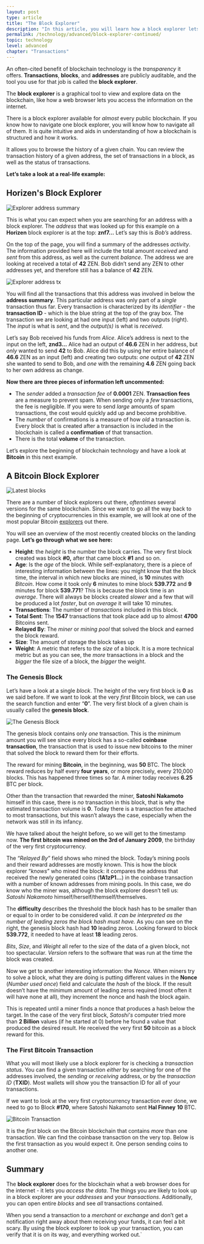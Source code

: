 ```yaml
---
layout: post
type: article
title: "The Block Explorer"
description: "In this article, you will learn how a block explorer lets you browse the data on a blockchain and the kind of data you will find."
permalink: /technology/advanced/block-explorer-continued/
topic: technology
level: advanced
chapter: "Transactions"
---
```


An often-cited benefit of blockchain technology is the _transparency_ it offers. **Transactions**, **blocks**, and **addresses** are publicly auditable, and the tool you use for that job is called the **block explorer**.

The **block explorer** is a graphical tool to view and explore data on the blockchain, like how a web browser lets you access the information on the internet.

There is a block explorer available for _almost_ every public blockchain. If you know how to navigate one block explorer, you will know how to navigate all of them. It is quite intuitive and aids in understanding of how a blockchain is structured and how it works.

It allows you to browse the history of a given chain. You can review the transaction history of a given address, the set of transactions in a block, as well as the status of transactions.

**Let’s take a look at a real-life example:**

## Horizen's Block Explorer

![Explorer address summary](/assets/post_files/technology/beginner/block-explorer-introduction/explorer_address_summary.png)

This is what you can expect when you are searching for an address with a block explorer. The _address_ that was looked up for this example on a **Horizen** block explorer is at the top: **znf7…** Let’s say this is _Bob’s_ address.

On the top of the page, you will find a summary of the addresses _activity_. The information provided here will include the total amount _received_ and _sent_ from this address, as well as the current _balance_. The address we are looking at received a total of **42** ZEN. Bob didn’t send any ZEN to other addresses yet, and therefore still has a balance of **42** ZEN.

![Explorer address tx](/assets/post_files/technology/beginner/block-explorer-introduction/explorer_address_tx.png)

You will find all the transactions that this address was involved in below the **address summary**. This particular address was only part of a _single_ transaction thus far. Every transaction is characterized by its _identifier_ - the **transaction ID** - which is the blue string at the top of the gray box. The transaction we are looking at had one input (left) and two outputs (right). The _input_ is what is _sent_, and the _output(s)_ is what is _received_.

Let’s say Bob received his funds from _Alice_. Alice’s address is next to the input on the left, **znd3…** Alice had an output of **46.6** ZEN in her address, but _only_ wanted to send **42** to Bob. Alice did this by using her entire balance of **46.6** ZEN as an input (left) and creating two outputs: _one_ output of **42** ZEN she wanted to send to Bob, and _one_ with the remaining **4.6** ZEN going back to her own address as change.

**Now there are three pieces of information left uncommented:**

- The _sender_ added a _transaction fee_ of **0.0001** ZEN. **Transaction fees** are a measure to prevent spam. When sending only a _few_ transactions, the fee is negligible. If you were to send _large_ amounts of spam transactions, the cost would quickly add up and become prohibitive.
- The _number_ of confirmations is a measure of how _old_ a transaction is. Every block that is created after a transaction is included in the blockchain is called a **confirmation** of that transaction.
- There is the total **volume** of the transaction.

Let’s explore the beginning of blockchain technology and have a look at **Bitcoin** in this next example.

## A Bitcoin Block Explorer

<div class="my-4">
    <img src="/assets/post_files/technology/advanced/4.2-block-explorer-continued/latest_blocks.png" alt="Latest blocks">
</div>

There are a number of block explorers out there, _oftentimes_ several versions for the same blockchain. Since we want to go all the way back to the beginning of cryptocurrencies in this example, we will look at one of the most popular Bitcoin [explorers](https://www.blockchain.com/explorer) out there.

You will see an overview of the most recently created blocks on the landing page. **Let’s go through what we see here:**

- **Height**: the _height_ is the number the block carries. The very first block created was block **#0,** after that came block **#1** and so on.
- **Age**: Is the _age_ of the block. While self-explanatory, there is a piece of interesting information between the lines: you might know that the block time, the interval in which new blocks are mined, is **10** minutes with _Bitcoin_. How come it took only **6** minutes to mine block **539.772** and **9** minutes for block **539.771**? This is because the block time is an _average_. There will always be blocks created _slower_ and a few that will be produced a lot _faster_, but on _average_ it will take 10 minutes.
- **Transactions**: The number of _transactions_ included in this block.
- **Total Sent**: The **1547** transactions that took place add up to almost **4700** Bitcoins sent.
- **Relayed By**: The _miner_ or _mining pool_ that solved the block and earned the block reward.
- **Size**: The amount of storage the block takes up
- **Weight**: A metric that refers to the _size_ of a block. It is a more technical metric but as you can see, the _more_ transactions in a block and the _bigger_ the file size of a block, the _bigger_ the weight.

### The Genesis Block

Let’s have a look at a single _block_. The height of the very first block is **0** as we said before. If we want to look at the very _first_ Bitcoin block, we can use the search function and enter “**0**”. The very first block of a given chain is usually called the **genesis block**.

<div class="my-4">
    <img src="/assets/post_files/technology/advanced/4.2-block-explorer-continued/genesis_block.png" alt="The Genesis Block">
</div>

The genesis block contains only _one_ transaction. This is the minimum amount you will see since every block has a so-called **coinbase transaction**, the transaction that is used to issue new bitcoins to the miner that solved the block to reward them for their efforts.

The reward for mining **Bitcoin**, in the beginning, was **50** BTC. The block reward reduces by half every **four years**, or more precisely, every 210,000 blocks. This has happened three times so far. A miner today receives **6.25** BTC per block.

Other than the transaction that rewarded the miner, **Satoshi Nakamoto** himself in this case, there is _no_ transaction in this block, that is why the estimated transaction volume is **0**. Today there is a transaction fee attached to most transactions, but this wasn’t always the case, especially when the network was still in its infancy.

We have talked about the height before, so we will get to the timestamp now. **The first bitcoin was mined on the 3rd of January 2009**, the birthday of the very first cryptocurrency.

The “_Relayed By_” field shows who mined the block. Today’s mining pools and their reward addresses are mostly known. This is how the block explorer “_knows_” who mined the block: it compares the address that received the newly generated coins (**1A1zP1…**) in the coinbase transaction with a number of known addresses from mining pools. In this case, we do know who the miner was, although the block explorer doesn’t tell us: _Satoshi Nakamoto_ himself/herself/themself/themselves.

The **difficulty** describes the threshold the block hash has to be smaller than or equal to in order to be considered valid. _It can be interpreted as the number of leading zeros the block hash must have._ As you can see on the right, the genesis block hash had **10** leading zeros. Looking forward to block **539.772**, it needed to have at least **18** leading zeros.

_Bits_, _Size_, and _Weight_ all refer to the size of the data of a given block, not too spectacular. _Version_ refers to the software that was run at the time the block was created.

Now we get to another interesting information: the _Nonce_. When miners try to solve a block, what they are doing is putting different values in the **Nonce** (_Number used once_) field and calculate the _hash_ of the block. If the result doesn’t have the minimum amount of leading zeros required (most often it will have none at all), they increment the nonce and hash the block again.

This is repeated until a miner finds a nonce that produces a hash below the target. In the case of the very first block, _Satoshi's_ computer tried more than **2 Billion** values (if he started at 0) before he found a value that produced the desired result. He received the very first **50** bitcoin as a block reward for this.

### The First Bitcoin Transaction

What you will most likely use a block explorer for is checking a _transaction status_. You can find a given transaction _either_ by searching for one of the addresses involved, the _sending_ or _receiving_ address, or by the _transaction ID_ (**TXID**). Most wallets will show you the transaction ID for all of your transactions.

If we want to look at the very first cryptocurrency transaction ever done, we need to go to Block **#170**, where Satoshi Nakamoto sent **Hal Finney** **10** BTC.

<div class="my-4">
    <img src="/assets/post_files/technology/advanced/4.2-block-explorer-continued/transactions.png" alt="Bitcoin Transaction">
</div>

It is the _first_ block on the Bitcoin blockchain that contains _more_ than one transaction. We can find the coinbase transaction on the very top. Below is the first transaction as you would expect it. One person sending coins to another one.

## Summary

The **block explorer** does for the blockchain what a web browser does for the internet - it lets you _access the data_. The things you are likely to look up in a block explorer are your _addresses_ and your _transactions_. Additionally, you can open entire _blocks_ and see _all_ transactions contained.

When you send a transaction to a _merchant_ or _exchange_ and don’t get a notification right away about them receiving your funds, it can feel a bit scary. By using the block explorer to look up your transaction, you can verify that it is on its way, and everything worked out.`
